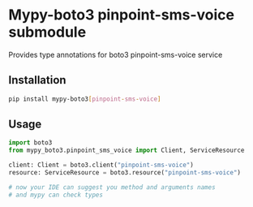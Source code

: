 # Mypy-boto3 pinpoint-sms-voice submodule

Provides type annotations for boto3 pinpoint-sms-voice service

## Installation

```bash
pip install mypy-boto3[pinpoint-sms-voice]
```

## Usage

```python
import boto3
from mypy_boto3.pinpoint_sms_voice import Client, ServiceResource

client: Client = boto3.client("pinpoint-sms-voice")
resource: ServiceResource = boto3.resource("pinpoint-sms-voice")

# now your IDE can suggest you method and arguments names
# and mypy can check types
```

